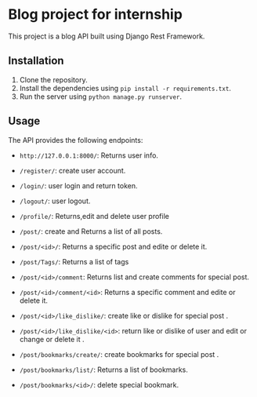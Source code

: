 # Blog project for internship
This project is a blog API built using Django Rest Framework.

## Installation

1. Clone the repository.
2. Install the dependencies using `pip install -r requirements.txt`.
3. Run the server using `python manage.py runserver`.

## Usage

The API provides the following endpoints:

- `http://127.0.0.1:8000/`: Returns  user info.
- `/register/`: create user account. 
- `/login/`: user login and return token.
- `/logout/`: user logout.
- `/profile/`: Returns,edit and delete user profile
- `/post/`: create and Returns a list of all posts.
- `/post/<id>/`: Returns a specific post and edite or delete it.

- `/post/Tags/`: Returns a list of tags

- `/post/<id>/comment`: Returns list and create comments for special post.
- `/post/<id>/comment/<id>`: Returns a specific comment and edite or delete it.
  
- `/post/<id>/like_dislike/`: create like or dislike for special post .
-  `/post/<id>/like_dislike/<id>`: return like or dislike of user and edit or change or delete it  .
   
 - `/post/bookmarks/create/`: create bookmarks for special post .
- `/post/bookmarks/list/`: Returns a list of bookmarks.
- `/post/bookmarks/<id>/`: delete special bookmark.

